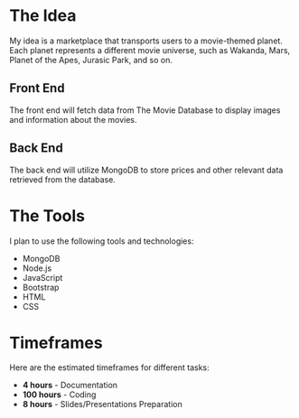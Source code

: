# The Idea

My idea is a marketplace that transports users to a movie-themed planet. Each planet represents a different movie universe, such as Wakanda, Mars, Planet of the Apes, Jurasic Park, and so on.

## Front End
The front end will fetch data from The Movie Database to display images and information about the movies.

## Back End
The back end will utilize MongoDB to store prices and other relevant data retrieved from the database.

# The Tools

I plan to use the following tools and technologies:
- MongoDB
- Node.js
- JavaScript
- Bootstrap
- HTML
- CSS

# Timeframes

Here are the estimated timeframes for different tasks:
- **4 hours** - Documentation
- **100 hours** - Coding
- **8 hours** - Slides/Presentations Preparation
